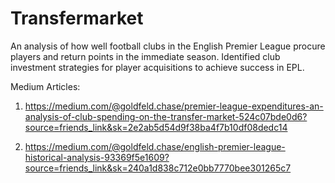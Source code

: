 # Transfermarket

An analysis of how well football clubs in the English Premier League procure players and return points in the immediate season. Identified club investment strategies for player acquisitions to achieve success in EPL.

Medium Articles: 

1. https://medium.com/@goldfeld.chase/premier-league-expenditures-an-analysis-of-club-spending-on-the-transfer-market-524c07bde0d6?source=friends_link&sk=2e2ab5d54d9f38ba4f7b10df08dedc14

2. https://medium.com/@goldfeld.chase/english-premier-league-historical-analysis-93369f5e1609?source=friends_link&sk=240a1d838c712e0bb7770bee301265c7
